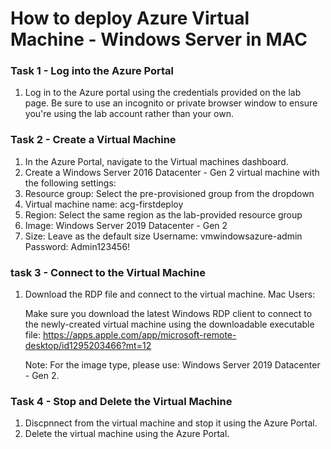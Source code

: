 # How to deploy Azure Virtual Machine - Windows Server in MAC

### Task 1 - Log into the Azure Portal

1. Log in to the Azure portal using the credentials provided on the lab page. Be sure to use an incognito or private browser window to ensure you're using the lab account rather than your own.

### Task 2 - Create a Virtual Machine

1. In the Azure Portal, navigate to the Virtual machines dashboard.
2. Create a Windows Server 2016 Datacenter - Gen 2 virtual machine with the following settings:
3. Resource group: Select the pre-provisioned group from the dropdown
4. Virtual machine name: acg-firstdeploy
5. Region: Select the same region as the lab-provided resource group
6. Image: Windows Server 2019 Datacenter - Gen 2
7. Size: Leave as the default size
        Username: vmwindowsazure-admin
        Password: Admin123456!

### task 3 - Connect to the Virtual Machine

1. Download the RDP file and connect to the virtual machine.
    Mac Users:

    Make sure you download the latest Windows RDP client to connect to the newly-created virtual machine using the downloadable executable file:
    https://apps.apple.com/app/microsoft-remote-desktop/id1295203466?mt=12

    Note: For the image type, please use: Windows Server 2019 Datacenter - Gen 2.

### Task 4 - Stop and Delete the Virtual Machine

1. Discpnnect from the virtual machine and stop it using the Azure Portal.
2. Delete the virtual machine using the Azure Portal.